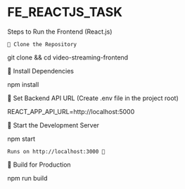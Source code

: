# FE_REACTJS_TASK

Steps to Run the Frontend (React.js)

    🔹 Clone the Repository

git clone <your-repo-url> && cd video-streaming-frontend

🔹 Install Dependencies

npm install

🔹 Set Backend API URL (Create .env file in the project root)

REACT_APP_API_URL=http://localhost:5000

🔹 Start the Development Server

npm start

    Runs on http://localhost:3000 🚀

🔹 Build for Production

npm run build
